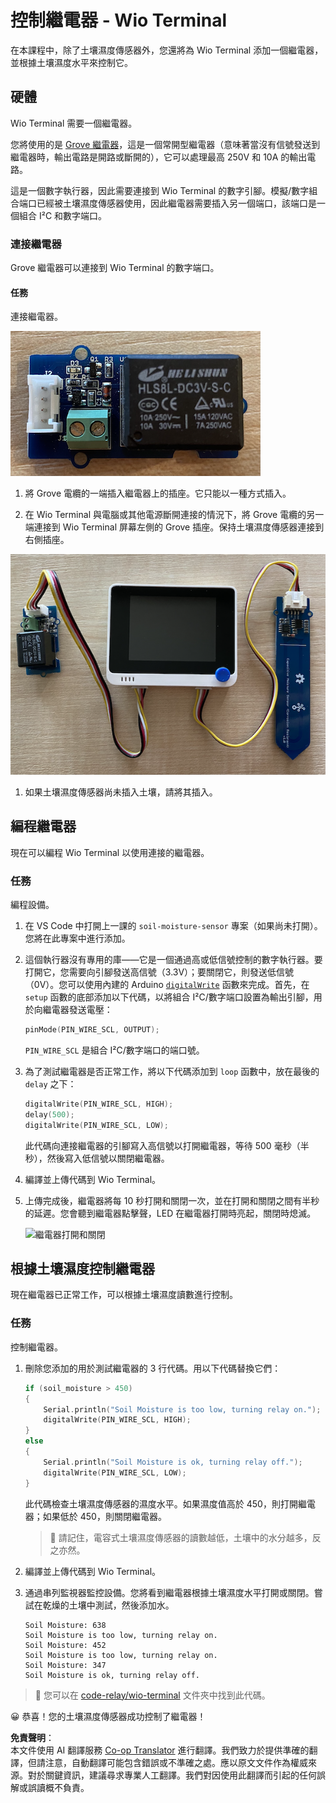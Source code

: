 <!--
CO_OP_TRANSLATOR_METADATA:
{
  "original_hash": "f3c5d8afa2ef6a0b425ef8ff20615cb4",
  "translation_date": "2025-08-24T22:16:23+00:00",
  "source_file": "2-farm/lessons/3-automated-plant-watering/wio-terminal-relay.md",
  "language_code": "tw"
}
-->
# 控制繼電器 - Wio Terminal

在本課程中，除了土壤濕度傳感器外，您還將為 Wio Terminal 添加一個繼電器，並根據土壤濕度水平來控制它。

## 硬體

Wio Terminal 需要一個繼電器。

您將使用的是 [Grove 繼電器](https://www.seeedstudio.com/Grove-Relay.html)，這是一個常開型繼電器（意味著當沒有信號發送到繼電器時，輸出電路是開路或斷開的），它可以處理最高 250V 和 10A 的輸出電路。

這是一個數字執行器，因此需要連接到 Wio Terminal 的數字引腳。模擬/數字組合端口已經被土壤濕度傳感器使用，因此繼電器需要插入另一個端口，該端口是一個組合 I²C 和數字端口。

### 連接繼電器

Grove 繼電器可以連接到 Wio Terminal 的數字端口。

#### 任務

連接繼電器。

![Grove 繼電器](../../../../../translated_images/grove-relay.d426958ca210fbd0fb7983d7edc069d46c73a8b0a099d94797bd756f7b6bb6be.tw.png)

1. 將 Grove 電纜的一端插入繼電器上的插座。它只能以一種方式插入。

1. 在 Wio Terminal 與電腦或其他電源斷開連接的情況下，將 Grove 電纜的另一端連接到 Wio Terminal 屏幕左側的 Grove 插座。保持土壤濕度傳感器連接到右側插座。

![Grove 繼電器連接到左側插座，土壤濕度傳感器連接到右側插座](../../../../../translated_images/wio-relay-and-soil-moisture-sensor.ed722202d42babe0be5f4518cf13e8c2c81e8df21d37839266cbdb60cf30172d.tw.png)

1. 如果土壤濕度傳感器尚未插入土壤，請將其插入。

## 編程繼電器

現在可以編程 Wio Terminal 以使用連接的繼電器。

### 任務

編程設備。

1. 在 VS Code 中打開上一課的 `soil-moisture-sensor` 專案（如果尚未打開）。您將在此專案中進行添加。

2. 這個執行器沒有專用的庫——它是一個通過高或低信號控制的數字執行器。要打開它，您需要向引腳發送高信號（3.3V）；要關閉它，則發送低信號（0V）。您可以使用內建的 Arduino [`digitalWrite`](https://www.arduino.cc/reference/en/language/functions/digital-io/digitalwrite/) 函數來完成。首先，在 `setup` 函數的底部添加以下代碼，以將組合 I²C/數字端口設置為輸出引腳，用於向繼電器發送電壓：

    ```cpp
    pinMode(PIN_WIRE_SCL, OUTPUT);
    ```

    `PIN_WIRE_SCL` 是組合 I²C/數字端口的端口號。

1. 為了測試繼電器是否正常工作，將以下代碼添加到 `loop` 函數中，放在最後的 `delay` 之下：

    ```cpp
    digitalWrite(PIN_WIRE_SCL, HIGH);
    delay(500);
    digitalWrite(PIN_WIRE_SCL, LOW);
    ```

    此代碼向連接繼電器的引腳寫入高信號以打開繼電器，等待 500 毫秒（半秒），然後寫入低信號以關閉繼電器。

1. 編譯並上傳代碼到 Wio Terminal。

1. 上傳完成後，繼電器將每 10 秒打開和關閉一次，並在打開和關閉之間有半秒的延遲。您會聽到繼電器點擊聲，LED 在繼電器打開時亮起，關閉時熄滅。

    ![繼電器打開和關閉](../../../../../images/relay-turn-on-off.gif)

## 根據土壤濕度控制繼電器

現在繼電器已正常工作，可以根據土壤濕度讀數進行控制。

### 任務

控制繼電器。

1. 刪除您添加的用於測試繼電器的 3 行代碼。用以下代碼替換它們：

    ```cpp
    if (soil_moisture > 450)
    {
        Serial.println("Soil Moisture is too low, turning relay on.");
        digitalWrite(PIN_WIRE_SCL, HIGH);
    }
    else
    {
        Serial.println("Soil Moisture is ok, turning relay off.");
        digitalWrite(PIN_WIRE_SCL, LOW);
    }
    ```

    此代碼檢查土壤濕度傳感器的濕度水平。如果濕度值高於 450，則打開繼電器；如果低於 450，則關閉繼電器。

    > 💁 請記住，電容式土壤濕度傳感器的讀數越低，土壤中的水分越多，反之亦然。

1. 編譯並上傳代碼到 Wio Terminal。

1. 通過串列監視器監控設備。您將看到繼電器根據土壤濕度水平打開或關閉。嘗試在乾燥的土壤中測試，然後添加水。

    ```output
    Soil Moisture: 638
    Soil Moisture is too low, turning relay on.
    Soil Moisture: 452
    Soil Moisture is too low, turning relay on.
    Soil Moisture: 347
    Soil Moisture is ok, turning relay off.
    ```

> 💁 您可以在 [code-relay/wio-terminal](../../../../../2-farm/lessons/3-automated-plant-watering/code-relay/wio-terminal) 文件夾中找到此代碼。

😀 恭喜！您的土壤濕度傳感器成功控制了繼電器！

**免責聲明**：  
本文件使用 AI 翻譯服務 [Co-op Translator](https://github.com/Azure/co-op-translator) 進行翻譯。我們致力於提供準確的翻譯，但請注意，自動翻譯可能包含錯誤或不準確之處。應以原文文件作為權威來源。對於關鍵資訊，建議尋求專業人工翻譯。我們對因使用此翻譯而引起的任何誤解或誤讀概不負責。